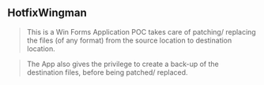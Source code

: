 ## HotfixWingman

> This is a Win Forms Application POC takes care of patching/ replacing the files (of any format) from the source location to destination location. 

> The App also gives the privilege to create a back-up of the destination files, before being patched/ replaced. 
